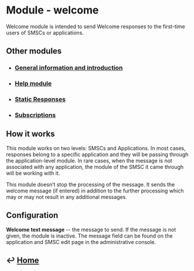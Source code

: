 Module - welcome
================

Welcome module is intended to send Welcome responses to the first-time
users of SMSCs or applications.

Other modules
-------------

- ### [General information and introduction](https://github.com/RecessMobile/API/tree/master/sections/modules/module-general.md)

- ### [Help module](https://github.com/RecessMobile/API/tree/master/sections/modules/module-help.md)

- ### [Static Responses](https://github.com/RecessMobile/API/tree/master/sections/modules/module-static-respones.md)

- ### [Subscriptions](https://github.com/RecessMobile/API/tree/master/sections/modules/module-subscriptions.md)


How it works
------------

This module works on two levels: SMSCs and Applications. In most cases,
responses belong to a specific application and they will be passing
through the application-level module. In rare cases, when the message is
not associated with any application, the module of the SMSC it came
through will be working with it.

This module doesn’t stop the processing of the message. It sends the
welcome message (if entered) in addition to the further processing which
may or may not result in any additional messages.

Configuration
--------------

**Welcome text message** -- the message to send. If the message is not
    given, the module is inactive. The message field can be found on the
    application and SMSC edit page in the administrative console.

&#8617; [Home](https://github.com/RecessMobile/API)
--------------